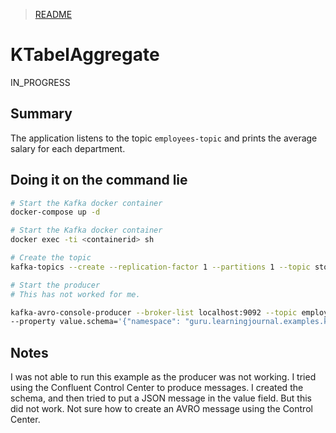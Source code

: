 > [README](../README.md)

# KTabelAggregate

IN_PROGRESS

## Summary

The application listens to the topic `employees-topic` and prints the average salary for each department.



## Doing it on the command lie
```sh
# Start the Kafka docker container
docker-compose up -d

# Start the Kafka docker container
docker exec -ti <containerid> sh

# Create the topic
kafka-topics --create --replication-factor 1 --partitions 1 --topic stock-tick-topic

# Start the producer
# This has not worked for me.

kafka-avro-console-producer --broker-list localhost:9092 --topic employees-topic \
--property value.schema='{"namespace": "guru.learningjournal.examples.kafka.model","type": "record","name": "Employee","fields": [{"name": "id","type": "string"},{"name": "name","type": "string"},{"name": "department","type": "string"},{"name": "salary","type":"int"}]}'


```

## Notes
I was not able to run this example as the producer was not working.
I tried using the Confluent Control Center to produce messages. 
I created the schema, and then tried to put a JSON message in the value field.
But this did not work. Not sure how to create an AVRO message using the Control Center.

